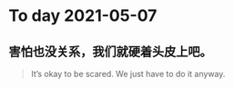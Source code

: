 
# To day 2021-05-07


## 害怕也没关系，我们就硬着头皮上吧。
> It’s okay to be scared. We just have to do it anyway.

    